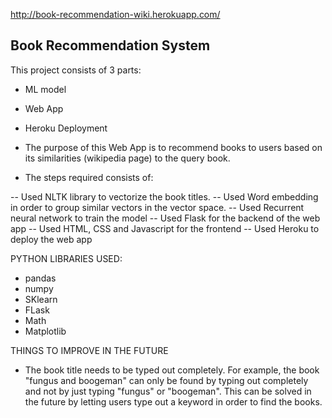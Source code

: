 http://book-recommendation-wiki.herokuapp.com/

## Book Recommendation System

This project consists of 3 parts:
- ML model 
- Web App
- Heroku Deployment

- The purpose of this Web App is to recommend books to users based on its similarities (wikipedia page) to the query book.
- The steps required consists of:

-- Used NLTK library to vectorize the book titles.
-- Used Word embedding in order to group similar vectors in the vector space.
-- Used Recurrent neural network to train the model 
-- Used Flask for the backend of the web app
-- Used HTML, CSS and Javascript for the frontend 
-- Used Heroku to deploy the web app 


PYTHON LIBRARIES USED:

- pandas
- numpy
- SKlearn
- FLask
- Math
- Matplotlib


THINGS TO IMPROVE IN THE FUTURE

- The book title needs to be typed out completely. For example, the book "fungus and boogeman" can only be found by typing out completely
and not by just typing "fungus" or "boogeman". This can be solved in the future by letting users type out a keyword in order to find the books.
